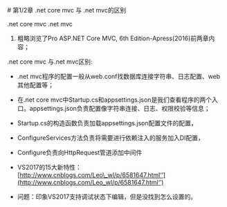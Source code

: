 \# 第1/2章 .net core mvc 与 .net mvc的区别

.net core mvc  .net mvc

1. 粗略浏览了Pro ASP.NET Core MVC, 6th Edition-Apress\(2016\)前两章内容；

.net core mvc 与.net mvc区别:

* .net mvc程序的配置一般从web.conf找数据库连接字符串、日志配置、web其他配置等；

* 在.net core mvc中Startup.cs和appsettings.json是我们查看程序的两个入口。appsettings.json负责配置像字符串连接、日志、权限校验等信息；

* Startup.cs的构造函数负责加载appsettings.json配置文件的配置，

* ConfigureServices方法负责将需要进行依赖注入的服务加入DI配置，

* Configure负责向HttpRequest管道添加中间件

* VS2017的15大新特性：[http://www.cnblogs.com/Leo\_wl/p/6581647.html‘’](http://www.cnblogs.com/Leo_wl/p/6581647.html‘’)

* 问题：印象VS2017支持调试状态下编辑，但是没找到怎么设置的。



